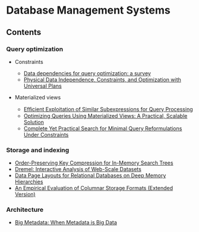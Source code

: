 # Database Management Systems

## Contents

### Query optimization

- Constraints
  - [Data dependencies for query optimization: a survey](https://link.springer.com/content/pdf/10.1007/s00778-021-00676-3.pdf)
  - [Physical Data Independence, Constraints, and Optimization with Universal Plans](https://www.vldb.org/conf/1999/P44.pdf)

- Materialized views
  - [Efﬁcient Exploitation of Similar Subexpressions for Query Processing](http://www.cs.columbia.edu/~jrzhou/pub/cse.pdf)
  - [Optimizing Queries Using Materialized Views: A Practical, Scalable Solution](https://courses.cs.washington.edu/courses/cse591d/01sp/opt_views.pdf)
  - [Complete Yet Practical Search for Minimal Query Reformulations Under Constraints](https://inria.hal.science/hal-01086494/file/mod618-ileana.pdf)

### Storage and indexing

- [Order-Preserving Key Compression for In-Memory Search Trees](https://db.cs.cmu.edu/papers/2020/zhang-sigmod2020.pdf)
- [Dremel: Interactive Analysis of Web-Scale Datasets](https://static.googleusercontent.com/media/research.google.com/en//pubs/archive/36632.pdf)
- [Data Page Layouts for Relational Databases on Deep Memory Hierarchies](https://research.cs.wisc.edu/multifacet/papers/vldbj02_pax.pdf)
- [An Empirical Evaluation of Columnar Storage Formats (Extended Version)](https://arxiv.org/pdf/2304.05028)

### Architecture

- [Big Metadata: When Metadata is Big Data](https://www.vldb.org/pvldb/vol14/p3083-edara.pdf)